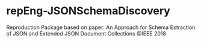 # repEng-JSONSchemaDiscovery
Reproduction Package based on paper: An Approach for Schema Extraction of JSON and Extended JSON Document Collections @IEEE 2018
